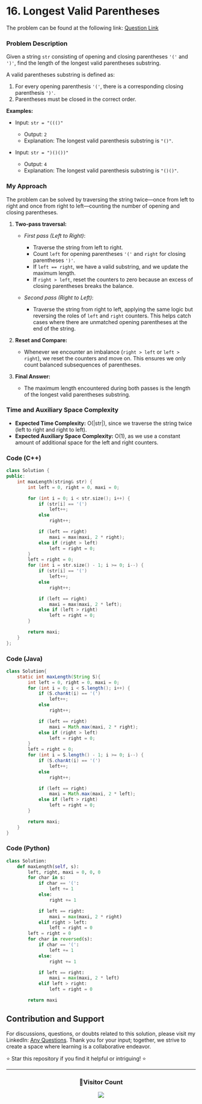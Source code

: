 # 16. Longest Valid Parentheses

The problem can be found at the following link: [Question Link](https://www.geeksforgeeks.org/problems/longest-valid-parentheses5657/1)

### Problem Description

Given a string `str` consisting of opening and closing parentheses `'('` and `')'`, find the length of the longest valid parentheses substring.

A valid parentheses substring is defined as:

1. For every opening parenthesis `'('`, there is a corresponding closing parenthesis `')'`.
2. Parentheses must be closed in the correct order.

**Examples:**

- Input: `str = "((()"`

  - Output: `2`
  - Explanation: The longest valid parenthesis substring is `"()"`.

- Input: `str = ")()())"`
  - Output: `4`
  - Explanation: The longest valid parenthesis substring is `"()()"`.

### My Approach

The problem can be solved by traversing the string twice—once from left to right and once from right to left—counting the number of opening and closing parentheses.

1. **Two-pass traversal:**

   - _First pass (Left to Right)_:

     - Traverse the string from left to right.
     - Count `left` for opening parentheses `'('` and `right` for closing parentheses `')'`.
     - If `left == right`, we have a valid substring, and we update the maximum length.
     - If `right > left`, reset the counters to zero because an excess of closing parentheses breaks the balance.

   - _Second pass (Right to Left)_:
     - Traverse the string from right to left, applying the same logic but reversing the roles of `left` and `right` counters. This helps catch cases where there are unmatched opening parentheses at the end of the string.

2. **Reset and Compare:**

   - Whenever we encounter an imbalance (`right > left` or `left > right`), we reset the counters and move on. This ensures we only count balanced subsequences of parentheses.

3. **Final Answer:**
   - The maximum length encountered during both passes is the length of the longest valid parentheses substring.

### Time and Auxiliary Space Complexity

- **Expected Time Complexity:** O(|str|), since we traverse the string twice (left to right and right to left).
- **Expected Auxiliary Space Complexity:** O(1), as we use a constant amount of additional space for the left and right counters.

### Code (C++)

```cpp
class Solution {
public:
    int maxLength(string& str) {
        int left = 0, right = 0, maxi = 0;

        for (int i = 0; i < str.size(); i++) {
            if (str[i] == '(')
                left++;
            else
                right++;

            if (left == right)
                maxi = max(maxi, 2 * right);
            else if (right > left)
                left = right = 0;
        }
        left = right = 0;
        for (int i = str.size() - 1; i >= 0; i--) {
            if (str[i] == '(')
                left++;
            else
                right++;

            if (left == right)
                maxi = max(maxi, 2 * left);
            else if (left > right)
                left = right = 0;
        }

        return maxi;
    }
};
```

### Code (Java)

```java
class Solution{
    static int maxLength(String S){
        int left = 0, right = 0, maxi = 0;
        for (int i = 0; i < S.length(); i++) {
            if (S.charAt(i) == '(')
                left++;
            else
                right++;

            if (left == right)
                maxi = Math.max(maxi, 2 * right);
            else if (right > left)
                left = right = 0;
        }
        left = right = 0;
        for (int i = S.length() - 1; i >= 0; i--) {
            if (S.charAt(i) == '(')
                left++;
            else
                right++;

            if (left == right)
                maxi = Math.max(maxi, 2 * left);
            else if (left > right)
                left = right = 0;
        }

        return maxi;
    }
}
```

### Code (Python)

```python
class Solution:
    def maxLength(self, s):
        left, right, maxi = 0, 0, 0
        for char in s:
            if char == '(':
                left += 1
            else:
                right += 1

            if left == right:
                maxi = max(maxi, 2 * right)
            elif right > left:
                left = right = 0
        left = right = 0
        for char in reversed(s):
            if char == '(':
                left += 1
            else:
                right += 1

            if left == right:
                maxi = max(maxi, 2 * left)
            elif left > right:
                left = right = 0

        return maxi
```

## Contribution and Support

For discussions, questions, or doubts related to this solution, please visit my LinkedIn: [Any Questions](https://www.linkedin.com/in/patel-hetkumar-sandipbhai-8b110525a/). Thank you for your input; together, we strive to create a space where learning is a collaborative endeavor.

⭐ Star this repository if you find it helpful or intriguing! ⭐

---

<div align=center>
  <h3><b>📍Visitor Count</b></h3>
</div>

<p align="center">
  <img src="https://profile-counter.glitch.me/Hunterdii/count.svg" />
</p>

